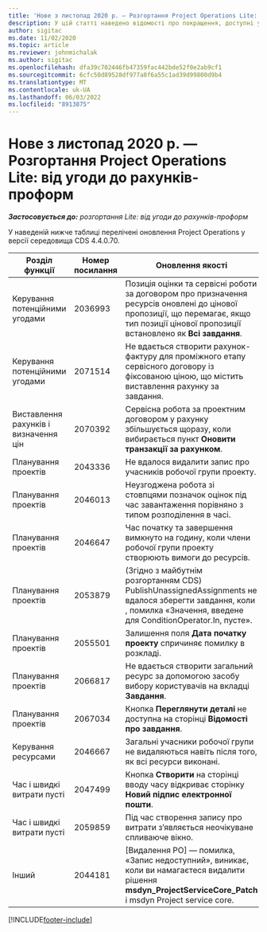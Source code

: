 ```yaml
---
title: 'Нове з листопад 2020 р. — Розгортання Project Operations Lite: від угоди до рахунків-проформ'
description: У цій статті наведено відомості про покращення, доступні у випуску розгортання Project Operations Lite в листопаді 2020 р. — від угоди до рахунків-проформ.
author: sigitac
ms.date: 11/02/2020
ms.topic: article
ms.reviewer: johnmichalak
ms.author: sigitac
ms.openlocfilehash: dfa39c702446fb47359fac442bde52f0e2ab9cf1
ms.sourcegitcommit: 6cfc50d89528df977a8f6a55c1ad39d99800d9b4
ms.translationtype: MT
ms.contentlocale: uk-UA
ms.lasthandoff: 06/03/2022
ms.locfileid: "8913875"
---
```

# <a name="whats-new-november-2020---project-operations-lite-deployment---deal-to-proforma-invoicing"></a>Нове з листопад 2020 р. — Розгортання Project Operations Lite: від угоди до рахунків-проформ

_**Застосовується до:** розгортання Lite: від угоди до рахунків-проформ_

У наведеній нижче таблиці перелічені оновлення Project Operations у версії середовища CDS 4.4.0.70.

| Розділ функції                 | Номер посилання | Оновлення якості                                                                                                                                                                    |
|------------------------------|------------------|-----------------------------------------------------------------------------------------------------------------------------------------------------------------------------------|
| Керування потенційними угодами       | 2036993          | Позиція оцінки та сервісні роботи за договором про призначення ресурсів оновлені до цінової пропозиції, що перемагає, якщо тип позиції цінової пропозиції встановлено як **Всі завдання**.                                                 |
| Керування потенційними угодами       | 2071514          | Не вдається створити рахунок-фактуру для проміжного етапу сервісного договору із фіксованою ціною, що містить виставлення рахунку за завдання.                                                                          |
| Виставлення рахунків і визначення цін          | 2070392          | Сервісна робота за проектним договором у рахунку збільшується щоразу, коли вибирається пункт **Оновити транзакції за рахунком**.                                                                       |
| Планування проектів             | 2043336          | Не вдалося видалити запис про учасників робочої групи проекту.                                                                                                                                    |
| Планування проектів             | 2046013          | Неузгоджена робота зі стовпцями позначок оцінок під час завантаження порівняно з типом розподілення в часі.                                                                                   |
| Планування проектів             | 2046647          | Час початку та завершення вимкнуто на годину, коли члени робочої групи проекту створюють вимоги до ресурсів.                                                                      |
| Планування проектів             | 2053879          | (Згідно з майбутнім розгортанням CDS)   PublishUnassignedAssignments   не вдалося зберегти завдання, коли   , помилка «Значення, введене для ConditionOperator.In, пусте». |
| Планування проектів             | 2055501          | Залишення поля **Дата початку проекту** спричиняє помилку в розкладі.                                                                                                      |
| Планування проектів             | 2066817          | Не вдається створити загальний ресурс за допомогою засобу вибору користувачів на вкладці **Завдання**.                                                                                               |
| Планування проектів             | 2067034          | Кнопка **Переглянути деталі** не доступна на сторінці **Відомості про завдання**.                                                                                                         |
| Керування ресурсами          | 2046667          | Загальні учасники робочої групи не видаляються навіть після того, як всі ресурси виконані.                                                                                                     |
| Час і швидкі витрати пусті | 2047499          | Кнопка **Створити** на сторінці вводу часу відкриває сторінку **Новий підпис електронної пошти**.                                                                                               |
| Час і швидкі витрати пусті | 2059859          | Під час створення запису про витрати з’являється неочікуване спливаюче вікно.                                                                                                                         |
| Інший                        | 2044181          | [Видалення РО] — помилка,   «Запис недоступний», виникає, коли ви намагаєтеся видалити рішення   **msdyn_ProjectServiceCore_Patch** і msdyn Project service core.        |


[!INCLUDE[footer-include](../../includes/footer-banner.md)]